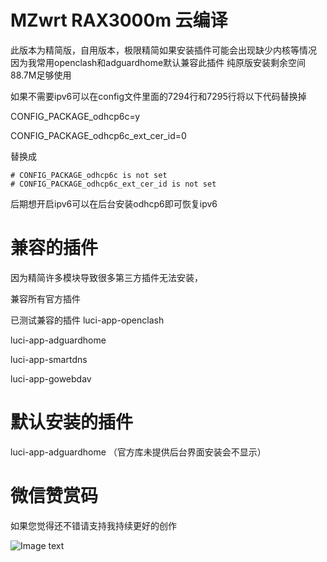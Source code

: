 # MZwrt RAX3000m 云编译
此版本为精简版，自用版本，极限精简如果安装插件可能会出现缺少内核等情况
因为我常用openclash和adguardhome默认兼容此插件
纯原版安装剩余空间88.7M足够使用

如果不需要ipv6可以在config文件里面的7294行和7295行将以下代码替换掉

CONFIG_PACKAGE_odhcp6c=y

CONFIG_PACKAGE_odhcp6c_ext_cer_id=0


替换成

    # CONFIG_PACKAGE_odhcp6c is not set
    # CONFIG_PACKAGE_odhcp6c_ext_cer_id is not set

后期想开启ipv6可以在后台安装odhcp6即可恢复ipv6


# 兼容的插件
因为精简许多模块导致很多第三方插件无法安装，

兼容所有官方插件

已测试兼容的插件
luci-app-openclash

luci-app-adguardhome

luci-app-smartdns

luci-app-gowebdav

# 默认安装的插件
luci-app-adguardhome  （官方库未提供后台界面安装会不显示）



# 微信赞赏码
如果您觉得还不错请支持我持续更好的创作

![Image text](https://github.com/mzwrt/RAx3000m/blob/1f1223de54bcf87e85471ad04cc8814a6cdee4d9/zanshang.png)
